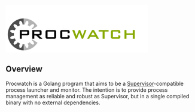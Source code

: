![Procwatch](/contrib/procwatch-128.png)

## Overview

Procwatch is a Golang program that aims to be a [Supervisor](http://supervisord.org/)-compatible process launcher and monitor.  The intention is to provide process management as reliable and robust as Supervisor, but in a single compiled binary with no external dependencies.